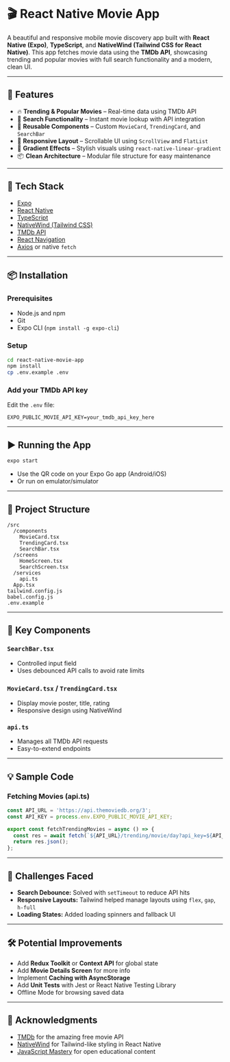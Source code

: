 # 🎬 React Native Movie App

A beautiful and responsive mobile movie discovery app built with **React Native (Expo)**, **TypeScript**, and **NativeWind (Tailwind CSS for React Native)**. This app fetches movie data using the **TMDb API**, showcasing trending and popular movies with full search functionality and a modern, clean UI.

---

## 🚀 Features

- 🔥 **Trending & Popular Movies** – Real-time data using TMDb API  
- 🔎 **Search Functionality** – Instant movie lookup with API integration  
- 🧩 **Reusable Components** – Custom `MovieCard`, `TrendingCard`, and `SearchBar`  
- 📱 **Responsive Layout** – Scrollable UI using `ScrollView` and `FlatList`  
- 🎨 **Gradient Effects** – Stylish visuals using `react-native-linear-gradient`  
- 📦 **Clean Architecture** – Modular file structure for easy maintenance

---

## 🧰 Tech Stack

- [Expo](https://expo.dev/)  
- [React Native](https://reactnative.dev/)  
- [TypeScript](https://www.typescriptlang.org/)  
- [NativeWind (Tailwind CSS)](https://www.nativewind.dev/)  
- [TMDb API](https://developers.themoviedb.org/)  
- [React Navigation](https://reactnavigation.org/)  
- [Axios](https://axios-http.com/) or native `fetch`

---

## 📦 Installation

### Prerequisites

- Node.js and npm  
- Git  
- Expo CLI (`npm install -g expo-cli`)

### Setup

```bash
cd react-native-movie-app
npm install
cp .env.example .env
```

### Add your TMDb API key

Edit the `.env` file:

```env
EXPO_PUBLIC_MOVIE_API_KEY=your_tmdb_api_key_here
```

---

## ▶️ Running the App

```bash
expo start
```

- Use the QR code on your Expo Go app (Android/iOS)  
- Or run on emulator/simulator

---

## 🧭 Project Structure

```
/src
  /components
    MovieCard.tsx
    TrendingCard.tsx
    SearchBar.tsx
  /screens
    HomeScreen.tsx
    SearchScreen.tsx
  /services
    api.ts
  App.tsx
tailwind.config.js
babel.config.js
.env.example
```

---

## 🧱 Key Components

### `SearchBar.tsx`

- Controlled input field  
- Uses debounced API calls to avoid rate limits

### `MovieCard.tsx` / `TrendingCard.tsx`

- Display movie poster, title, rating  
- Responsive design using NativeWind

### `api.ts`

- Manages all TMDb API requests  
- Easy-to-extend endpoints

---

## 💡 Sample Code

### Fetching Movies (api.ts)

```ts
const API_URL = 'https://api.themoviedb.org/3';
const API_KEY = process.env.EXPO_PUBLIC_MOVIE_API_KEY;

export const fetchTrendingMovies = async () => {
  const res = await fetch(`${API_URL}/trending/movie/day?api_key=${API_KEY}`);
  return res.json();
};
```

---

## 🧪 Challenges Faced

- **Search Debounce:** Solved with `setTimeout` to reduce API hits  
- **Responsive Layouts:** Tailwind helped manage layouts using `flex`, `gap`, `h-full`  
- **Loading States:** Added loading spinners and fallback UI

---

## 🛠️ Potential Improvements

- Add **Redux Toolkit** or **Context API** for global state  
- Add **Movie Details Screen** for more info  
- Implement **Caching with AsyncStorage**  
- Add **Unit Tests** with Jest or React Native Testing Library  
- Offline Mode for browsing saved data

---


## 🙌 Acknowledgments

- [TMDb](https://www.themoviedb.org/) for the amazing free movie API  
- [NativeWind](https://www.nativewind.dev/) for Tailwind-like styling in React Native  
- [JavaScript Mastery](https://www.jsmastery.pro/) for open educational content

